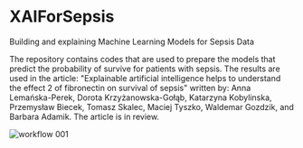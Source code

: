 # XAIForSepsis
Building and explaining Machine Learning Models for Sepsis Data

The repository contains codes that are used to prepare the models that predict the probability of survive for patients with sepsis. The results are used in the article: "Explainable artificial intelligence helps to understand the effect 2 of fibronectin on survival of sepsis" written by: Anna Lemańska-Perek, Dorota Krzyżanowska-Gołąb, Katarzyna Kobylinska, Przemysław Biecek, Tomasz Skalec, Maciej Tyszko, Waldemar Gozdzik, and Barbara Adamik. The article is in review. 

![workflow 001](https://user-images.githubusercontent.com/33638942/181730143-49eb0517-b096-4823-b2fa-bd849a1ac2c7.jpeg)
